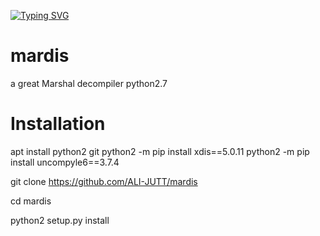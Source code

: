 [![Typing SVG](https://readme-typing-svg.herokuapp.com?color=F70000&background=000000&width=300&lines=Wellcome+To+Mardis.py)](https://git.io/typing-svg)



# mardis
a great Marshal decompiler python2.7
# Installation
apt install python2 git python2 -m pip install xdis==5.0.11
 python2 -m pip install uncompyle6==3.7.4

git clone https://github.com/ALI-JUTT/mardis

cd mardis

 python2 setup.py install





